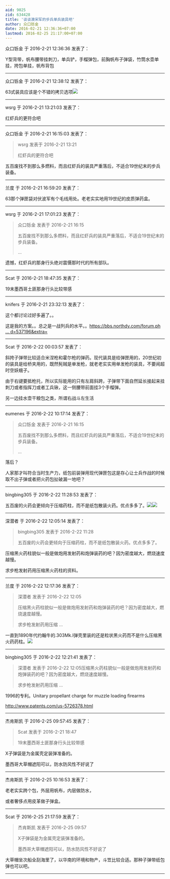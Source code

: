 ```yaml
---
aid: 9025
zid: 634428
title: '谈谈澳宋军的步兵单兵装具吧'
author: 众口铄金
date: 2016-02-21 12:36:36+07:00
lastmod: 2016-02-25 21:17:00+07:00
---
```


众口铄金 于 2016-2-21 12:36:36 发表了：

Y型背带，帆布腰带挂刺刀，单兵铲，手榴弹包，前胸帆布子弹袋，竹筒水壶单挂，挎包单挂，帆布背包

---------

众口铄金 于 2016-2-21 12:38:12 发表了：

63式装具应该是个不错的拷贝选项![](http://img1.itiexue.net/1783/17831509.jpg?34)

---------

wsrg 于 2016-2-21 13:21:03 发表了：

红虾兵的更符合吧

---------

众口铄金 于 2016-2-21 16:15:03 发表了：

> wsrg 发表于 2016-2-21 13:21
> 
> 红虾兵的更符合吧



五百废找不到那么多燃料，而且红虾兵的装具严重落后，不适合19世纪末的步兵装备。

---------

兰度 于 2016-2-21 16:59:20 发表了：

63那个弹匣袋对伏波军有个毛线用处。老老实实地用19世纪的皮质弹药盒。

---------

wsrg 于 2016-2-21 17:01:23 发表了：

> 众口铄金 发表于 2016-2-21 16:15
> 
> 五百废找不到那么多燃料，而且红虾兵的装具严重落后，不适合19世纪末的步兵装备。
> 
> ...



遗憾，红虾兵的那身行头绝对震慑那时代的所有部队。

---------

Scat 于 2016-2-21 18:47:35 发表了：

19末墨西哥土匪那身行头比较带感

---------

knifers 于 2016-2-21 23:32:13 发表了：

这个都讨论过好多遍了。。

这是我的方案。。总之是一战列兵的水平。。[https://bbs.northdy.com/forum.ph ... d=537196&extra=](https://bbs.northdy.com/forum.php?mod=viewthread&tid=537196&extra=)

---------

Scat 于 2016-2-22 00:03:57 发表了：

斜挎子弹带比较适合米涅枪和霍尔枪的弹药。现代装具是给弹匣用的，20世纪初的装具是给桥夹用的，既然髡贼是单发枪，就老老实实用单发枪的装具，不要闹超时空妖蛾子。

由于右键要抵枪托，所以实际能用的只有左肩斜跨，子弹带下面自然延长接起来挂刺刀或者指挥刀或者工兵锹，这一侧腰带前面挂3个手榴弹。

另一边挂水壶干粮包之类，所谓右战斗左生活

---------

eumenes 于 2016-2-22 10:17:14 发表了：

> 众口铄金 发表于 2016-2-21 16:15
> 
> 五百废找不到那么多燃料，而且红虾兵的装具严重落后，不适合19世纪末的步兵装备。
> 
> ...



落后？

人家那才叫符合当时生产力，纸包前装弹用现代弹匣包这是存心让士兵作战的时候取不出子弹或者把火药包扯破漏一地吧？

---------

bingbing305 于 2016-2-22 11:28:53 发表了：

五百废的火药会更倾向于压缩药柱，而不是纸包散装火药。优点多多了。![](http://www.svartkrutt.net/articles/bilder/kulekammer/kulekammer1stor.jpg)![](http://www.backcountrychronicles.com/wp-content/uploads/2011/10/Pyrodex_pellets_120_grains.jpg)

---------

深潜者 于 2016-2-22 12:05:14 发表了：

> bingbing305 发表于 2016-2-22 11:28
> 
> 五百废的火药会更倾向于压缩药柱，而不是纸包散装火药。优点多多了。



压缩黑火药柱貌似一般是做炮用发射药和炮弹装药的吧？因为密度越大，燃烧速度越慢。

求步枪发射药用压缩黑火药柱的资料。

---------

兰度 于 2016-2-22 12:17:36 发表了：

> 深潜者 发表于 2016-2-22 12:05
> 
> 压缩黑火药柱貌似一般是做炮用发射药和炮弹装药的吧？因为密度越大，燃烧速度越慢。
> 
> 求步枪发射药用压缩 ...



一直到1890年代约翰牛的.303Mk.I弹壳里装的还是粒状黑火药而不是什么压缩黑火药药柱。![](http://www.warrelics.eu/forum/attachments/ordnance-ammo/102501d1273074420-quick-reference-303-headstamps-cordite303britishblackp.jpg)

---------

bingbing305 于 2016-2-22 12:21:41 发表了：

> 深潜者 发表于 2016-2-22 12:05压缩黑火药柱貌似一般是做炮用发射药和炮弹装药的吧？因为密度越大，燃烧速度越慢。
> 
> 求步枪发射药用压缩 ...



1996的专利。Unitary propellant charge for muzzle loading firearms

http://www.patents.com/us-5726378.html

---------

杰肯斯凯 于 2016-2-25 09:57:45 发表了：

> Scat 发表于 2016-2-21 18:47
> 
> 19末墨西哥土匪那身行头比较带感



X子弹袋是为金属壳定装弹准备的。

墨西哥大草帽遮阳可以，防水防风性不好说了

---------

杰肯斯凯 于 2016-2-25 10:16:53 发表了：

老老实实跨个包，外层用帆布，内层做防水，

或者奢侈点用皮革做子弹盒。

---------

Scat 于 2016-2-25 21:17:59 发表了：

> 杰肯斯凯 发表于 2016-2-25 09:57
> 
> X子弹袋是为金属壳定装弹准备的。
> 
> 墨西哥大草帽遮阳可以，防水防风性不好说了



大草帽坐次船全刮海里了，以华南的环境和物产，斗笠比较合适。那种子弹带纸包弹也可以吧。

---------

